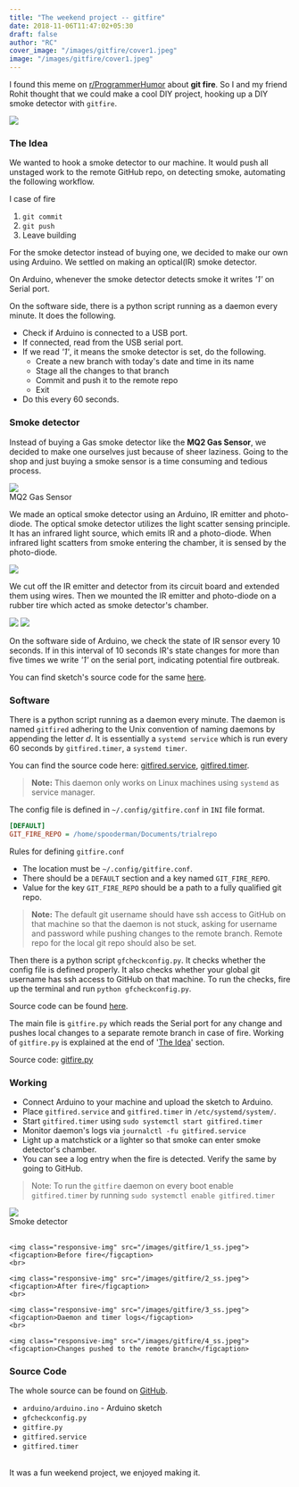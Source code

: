 ```yaml
---
title: "The weekend project -- gitfire"
date: 2018-11-06T11:47:02+05:30
draft: false
author: "RC"
cover_image: "/images/gitfire/cover1.jpeg"
image: "/images/gitfire/cover1.jpeg"
---
```


I found this meme on [r/ProgrammerHumor](https://www.reddit.com/r/ProgrammerHumor/comments/8d0t9w/git_fire/) about __git fire__. So I and my friend Rohit thought that we could make a cool DIY project, hooking up a DIY smoke detector with `gitfire`.

<!--more-->

<div class="row">
    <img class="responsive-img col s6 push-s3" src="/images/gitfire/gitfire_meme.jpeg">
</div>

### The Idea
We wanted to hook a smoke detector to our machine. It would push all unstaged work to the remote GitHub repo, on detecting smoke, automating the following workflow.

I case of fire

1. `git commit`   
2. `git push`   
3. Leave building

For the smoke detector instead of buying one, we decided to make our own using Arduino. We settled on making an optical(IR) smoke detector.

On Arduino, whenever the smoke detector detects smoke it writes _'1'_ on Serial port.

On the software side, there is a python script running as a daemon every minute. It does the following.

* Check if Arduino is connected to a USB port.
* If connected, read from the USB serial port.
* If we read _'1'_, it means the smoke detector is set, do the following.
    * Create a new branch with today's date and time in its name
    * Stage all the changes to that branch
    * Commit and push it to the remote repo
    * Exit
* Do this every 60 seconds.

### Smoke detector
Instead of buying a Gas smoke detector like the __MQ2 Gas Sensor__, we decided to make one ourselves just because of sheer laziness. Going to the shop and just buying a smoke sensor is a time consuming and tedious process.

<div>
    <img class="responsive-img  center" src="/images/gitfire/mq_gas_sensor.jpeg">
    <figcaption>MQ2 Gas Sensor</figcaption>
</div>

We made an optical smoke detector using an Arduino, IR emitter and photo-diode. The optical smoke detector utilizes the light scatter sensing principle. It has an infrared light source, which emits IR and a photo-diode. When infrared light scatters from smoke entering the chamber, it is sensed by the photo-diode.

<div class="row">
    <img class="responsive-img" src="/images/gitfire/smoke_detector_diagram.jpeg">
</div>

We cut off the IR emitter and detector from its circuit board and extended them using wires. Then we mounted the IR emitter and photo-diode on a rubber tire which acted as smoke detector's chamber.

<div class="row">
    <img class="responsive-img col s6" src="/images/gitfire/initial_smoke_detector.png">
    <img class="responsive-img col s6" src="/images/gitfire/final_smoke_detector.jpeg">
</div>

On the software side of Arduino, we check the state of IR sensor every 10 seconds. If in this interval of 10 seconds IR's state changes for more than five times we write _'1'_ on the serial port, indicating potential fire outbreak.

You can find sketch's source code for the same [here](https://github.com/rohit3463/gitfire/blob/master/arduino/arduino.ino).

### Software
There is a python script running as a daemon every minute. The daemon is named `gitfired` adhering to the Unix convention of naming daemons by appending the letter _d_. It is essentially a `systemd service` which is run every 60 seconds by `gitfired.timer`, a `systemd timer`.

You can find the source code here: [gitfired.service](https://github.com/rohit3463/gitfire/blob/master/gitfired.service), [gitfired.timer](https://github.com/rohit3463/gitfire/blob/master/gitfired.timer).

> __Note:__ This daemon only works on Linux machines using `systemd` as service manager.

The config file is defined in `~/.config/gitfire.conf` in `INI` file format.
``` ini
[DEFAULT]
GIT_FIRE_REPO = /home/spooderman/Documents/trialrepo
```
Rules for defining `gitfire.conf`   

* The location must be `~/.config/gitfire.conf`.
* There should be a `DEFAULT` section and a key named `GIT_FIRE_REPO`.
* Value for the key `GIT_FIRE_REPO` should be a path to a fully qualified git repo.

> __Note:__ The default git username should have ssh access to GitHub on that machine so that the daemon is not stuck, asking for username and password while pushing changes to the remote branch. Remote repo for the local git repo should also be set.

Then there is a python script `gfcheckconfig.py`. It checks whether the config file is defined properly. It also checks whether your global git username has ssh access to GitHub on that machine. To run the checks, fire up the terminal and run
`python gfcheckconfig.py`.

Source code can be found [here](https://github.com/rohit3463/gitfire/blob/master/gfcheckconfig.py).

The main file is `gitfire.py` which reads the Serial port for any change and pushes local changes to a separate remote branch in case of fire. Working of `gitfire.py` is explained at the end of '[The Idea](#the-idea)' section.

Source code: [gitfire.py](https://github.com/rohit3463/gitfire/blob/master/gitfire.py)

### Working
* Connect Arduino to your machine and upload the sketch to Arduino.
* Place `gitfired.service` and `gitfired.timer` in `/etc/systemd/system/`.
* Start `gitfired.timer` using `sudo systemctl start gitfired.timer`
* Monitor daemon's logs via `journalctl -fu gitfired.service`
* Light up a matchstick or a lighter so that smoke can enter smoke detector's chamber.
* You can see a log entry when the fire is detected. Verify the same by going to GitHub.

> Note: To run the `gitfire` daemon on every boot enable `gitfired.timer` by running `sudo systemctl enable gitfired.timer`

<div class="row">
    <img class="responsive-img" src="/images/gitfire/cover.jpeg">
    <figcaption>Smoke detector</figcaption>
    <br>

    <img class="responsive-img" src="/images/gitfire/1_ss.jpeg">
    <figcaption>Before fire</figcaption>
    <br>

    <img class="responsive-img" src="/images/gitfire/2_ss.jpeg">
    <figcaption>After fire</figcaption>
    <br>

    <img class="responsive-img" src="/images/gitfire/3_ss.jpeg">
    <figcaption>Daemon and timer logs</figcaption>
    <br>

    <img class="responsive-img" src="/images/gitfire/4_ss.jpeg">
    <figcaption>Changes pushed to the remote branch</figcaption>
</div>

### Source Code
The whole source can be found on [GitHub](https://github.com/rohit3463/gitfire).

* `arduino/arduino.ino` - Arduino sketch    
* `gfcheckconfig.py`
* `gitfire.py`   
* `gitfired.service`   
* `gitfired.timer`

<br>
It was a fun weekend project, we enjoyed making it.